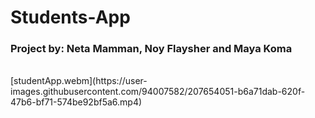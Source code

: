 # Students-App
<h3> Project by: Neta  Mamman,   Noy  Flaysher and Maya Koma</h3>
</br>
[studentApp.webm](https://user-images.githubusercontent.com/94007582/207654051-b6a71dab-620f-47b6-bf71-574be92bf5a6.mp4)
